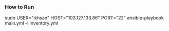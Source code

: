 ### How to Run

sudo USER="ikhsan" HOST="103.127.133.86" PORT="22" ansible-playbook main.yml -i inventory.yml

